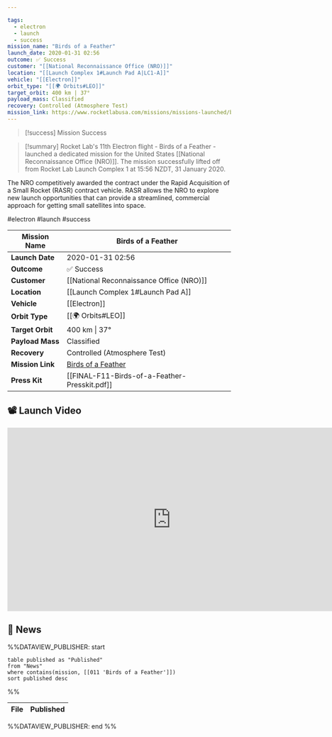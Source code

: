 ```yaml
---

tags:
  - electron
  - launch
  - success
mission_name: "Birds of a Feather"
launch_date: 2020-01-31 02:56
outcome: ✅ Success
customer: "[[National Reconnaissance Office (NRO)]]"
location: "[[Launch Complex 1#Launch Pad A|LC1-A]]"
vehicle: "[[Electron]]"
orbit_type: "[[🌍 Orbits#LEO]]"
target_orbit: 400 km | 37°
payload_mass: Classified
recovery: Controlled (Atmosphere Test)
mission_link: https://www.rocketlabusa.com/missions/missions-launched/birds-of-a-feather/
---
```


>[!success] Mission Success

>[!summary] 
Rocket Lab's 11th Electron flight - Birds of a Feather - launched a dedicated mission for the United States [[National Reconnaissance Office (NRO)]]. The mission successfully lifted off from Rocket Lab Launch Complex 1 at 15:56 NZDT, 31 January 2020. 
>
The NRO competitively awarded the contract under the Rapid Acquisition of a Small Rocket (RASR) contract vehicle. RASR allows the NRO to explore new launch opportunities that can provide a streamlined, commercial approach for getting small satellites into space.


#electron #launch #success

| **Mission Name** | Birds of a Feather                                                                                |
| ---------------- | ------------------------------------------------------------------------------------------------- |
| **Launch Date**  | 2020-01-31 02:56                                                                                  |
| **Outcome**      | ✅ Success                                                                                         |
| **Customer**     | [[National Reconnaissance Office (NRO)]]                                                          |
| **Location**     | [[Launch Complex 1#Launch Pad A]]                                                                 |
| **Vehicle**      | [[Electron]]                                                                                      |
| **Orbit Type**   | [[🌍 Orbits#LEO]]                                                                                 |
| **Target Orbit** | 400 km &#124; 37°                                                                                 |
| **Payload Mass** | Classified                                                                                        |
| **Recovery**     | Controlled (Atmosphere Test)                                                                      |
| **Mission Link** | [Birds of a Feather](https://www.rocketlabusa.com/missions/missions-launched/birds-of-a-feather/) |
| **Press Kit**    | [[FINAL-F11-Birds-of-a-Feather-Presskit.pdf]]                                                     |

## 📽️ Launch Video
<div class="responsive-video">
<iframe width="736" height="414" src="https://www.youtube.com/embed/af-PplDIkbc" title="Birds Of A Feather Launch - 01/31/2020" frameborder="0" allow="accelerometer; autoplay; clipboard-write; encrypted-media; gyroscope; picture-in-picture; web-share" referrerpolicy="strict-origin-when-cross-origin" allowfullscreen></iframe>
</div>

## 📰 News
%%DATAVIEW_PUBLISHER: start
```
table published as "Published"
from "News"
where contains(mission, [[011 'Birds of a Feather']])
sort published desc
```
%%

| File | Published |
| ---- | --------- |

%%DATAVIEW_PUBLISHER: end %%